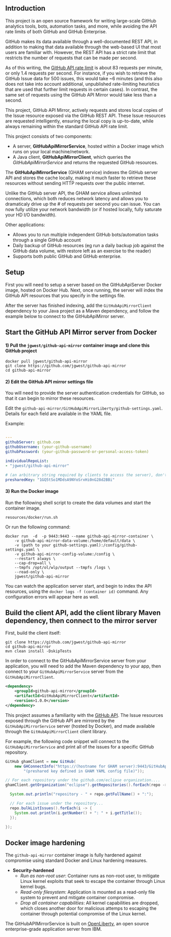 ## Introduction

This project is an open source framework for writing large-scale GitHub analytics tools, bots, automation tasks, and more, while avoiding the API rate limits of both GitHub and GitHub Enterprise.

GitHub makes its data available through a well-documented REST API, in addition to making that data available through the web-based UI that most users are familiar with. However, the REST API has a strict rate limit that restricts the number of requests that can be made per second.

As of this writing, the [GitHub API rate limit](https://developer.github.com/v3/#rate-limiting) is about 83 requests per minute, or only 1.4 requests per second. For instance, if you wish to retrieve the GitHub Issue data for 500 issues, this would take ~6 minutes (and this also does not take into account additional, unpublished rate-limiting heuristics that are used that further limit requests in certain cases). In contrast, the same set of requests using the GitHub API Mirror would take less than a second. 

This project, GitHub API Mirror, actively requests and stores local copies of the Issue resource exposed via the GitHub REST API. These Issue resources are requested intelligently, ensuring the local copy is up-to-date, while always remaining within the standard GitHub API rate limit.

This project consists of two components:
- A server, **GitHubApiMirrorService**, hosted within a Docker image which runs on your local machine/network.
- A Java client, **GitHubApiMirrorClient**, which queries the *GitHubApiMirrorService* and returns the requested GitHub resources.

The **GitHubApiMirrorService** (GHAM service) indexes the GitHub server API and stores the cache locally, making it much faster to retrieve these resources without sending HTTP requests over the public internet. 

Unlike the GitHub server API, the GHAM service allows unlimited connections, which both reduces network latency and allows you to dramaticaly drive up the # of requests per second you can issue. You can now fully utilize your network bandwidth (or if hosted locally, fully saturate your HD I/O bandwidth).

Other applications:
- Allows you to run multiple independent GitHub bots/automation tasks through a single GitHub account 
- Daily backup of GitHub resources (eg run a daily backup job against the GitHub data volume, with restore left as an exercise to the reader)
- Supports both public GitHub and GitHub enterprise.


## Setup

First you will need to setup a server based on the GitHubApiServer Docker image, hosted on Docker Hub. Next, once running, the server will index the GitHub API resources that you specify in the settings file.

After the server has finished indexing, add the `GitHubApiMirrorClient` dependency to your Java project as a Maven dependency, and follow the example below to connect to the GitHubApiMirror server.





## Start the GitHub API Mirror server from Docker

#### 1) Pull the `jgwest/github-api-mirror` container image and clone this GitHub project

```
docker pull jgwest/github-api-mirror
git clone https://github.com/jgwest/github-api-mirror
cd github-api-mirror
```

#### 2) Edit the GitHub API mirror settings file

You will need to provide the server authentication credentials for GitHub, so that it can begin to mirror these resources.

Edit the `github-api-mirror/GitHubApiMirrorLiberty/github-settings.yaml`. Details for each field are available in the YAML file. 

Example:
```yaml

---
githubServer: github.com
githubUsername: (your-github-username)
githubPassword: (your-github-password-or-personal-access-token)

individualRepoList:
- "jgwest/github-api-mirror"

# (an arbitrary string required by clients to access the server), don't use this one:
presharedKey: "1GQ5tSo1MDdsA9NYoSrxHi0nG28d2BBi"

```

#### 3) Run the Docker image

Run the following shell script to create the data volumes and start the container image.
```
resources/docker/run.sh
```

Or run the following command:
```shell
docker run  -d  -p 9443:9443 --name github-api-mirror-container \
    -v github-api-mirror-data-volume:/home/default/data \
    -v (path to your github-settings.yaml):/config/github-settings.yaml \
    -v github-api-mirror-config-volume:/config \
    --restart always \
    --cap-drop=all \
    --tmpfs /opt/ol/wlp/output --tmpfs /logs \
    --read-only \
    jgwest/github-api-mirror
```

You can watch the application server start, and begin to index the API resources, using the `docker logs -f (container id)` command. Any configuration errors will appear here as well.


## Build the client API, add the client library Maven dependency, then connect to the mirror server

First, build the client itself:
```shell
git clone https://github.com/jgwest/github-api-mirror
cd github-api-mirror
mvn clean install -DskipTests
```

In order to connect to the GitHubApiMirrorService server from your application, you will need to add the Maven dependency to your app, then connect to your `GitHubApiMirrorService` server from the `GitHubApiMirrorClient`. 

```xml
<dependency>
	<groupId>github-api-mirror</groupId>
	<artifactId>GitHubApiMirrorClient</artifactId>
	<version>1.0.0</version>
</dependency>
```

This project assumes a familiarity with the [GitHub API](https://developer.github.com/v3/). The Issue resources exposed through the GitHub API are mirrored by the `GitHubApiMirrorService` server (hosted by Docker), and made available through the `GitHubApiMirrorClient` client library. 

For example, the following code snippet will connect to the `GitHubApiMirrorService` and print all of the issues for a specific GitHub repository.

```java
GitHub ghamClient = new GitHub(
    new GHConnectInfo("https://(hostname for GHAM server):9443/GitHubApiMirrorService/v1",
        "(preshared key defined in GHAM YAML config file)"));

// For each repository under the github.com/eclipse organization....
ghamClient.getOrganization("eclipse").getRepositories().forEach(repo -> {

  System.out.println("repository - " + repo.getFullName() + ":");

  // For each issue under the repository...
  repo.bulkListIssues().forEach(i -> {
    System.out.println(i.getNumber() + ": " + i.getTitle());
  });

});

```


## Docker image hardening

The `github-api-mirror` container image is fully hardened against compromise using standard Docker and Linux hardening measures. 

- **Security-hardened**
  - *Run as non-root user*: Container runs as non-root user, to mitigate Linux kernel exploits that seek to escape the container through Linux kernel bugs.
  - *Read-only filesystem*: Application is mounted as a read-only file system to prevent and mitigate container compromise.
  - *Drop all container capabilities*: All kernel capabilities are dropped, which closes another door for malicious attemps to escaping the container through potential compromise of the Linux kernel.
  
The GitHubAPIMirrorService is built on [OpenLiberty](https://openliberty.io), an open source enterprise-grade application server from IBM.

